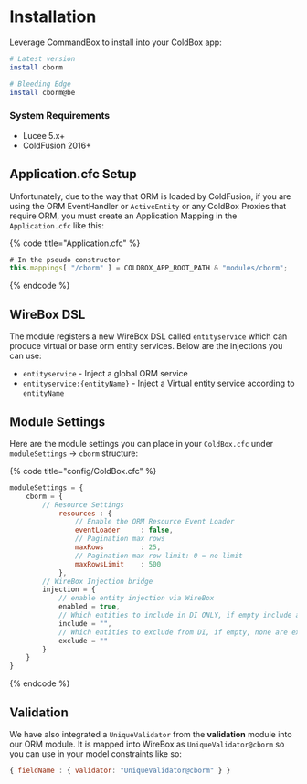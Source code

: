 # Installation

Leverage CommandBox to install into your ColdBox app:

```bash
# Latest version
install cborm

# Bleeding Edge
install cborm@be
```

### System Requirements

* Lucee 5.x+ 
* ColdFusion 2016+

## Application.cfc Setup

Unfortunately, due to the way that ORM is loaded by ColdFusion, if you are using the ORM EventHandler or `ActiveEntity` or any ColdBox Proxies that require ORM, you must create an Application Mapping in the `Application.cfc` like this:

{% code title="Application.cfc" %}
```javascript
# In the pseudo constructor
this.mappings[ "/cborm" ] = COLDBOX_APP_ROOT_PATH & "modules/cborm";
```
{% endcode %}

## WireBox DSL

The module registers a new WireBox DSL called `entityservice` which can produce virtual or base orm entity services. Below are the injections you can use:

* `entityservice` -  Inject a global ORM service
* `entityservice:{entityName}` - Inject a Virtual entity service according to `entityName`

## Module Settings

Here are the module settings you can place in your `ColdBox.cfc` under `moduleSettings` -&gt; `cborm` structure:

{% code title="config/ColdBox.cfc" %}
```javascript
moduleSettings = {
    cborm = {
        // Resource Settings
    		resources : {
    			// Enable the ORM Resource Event Loader
    			eventLoader 	: false,
    			// Pagination max rows
    			maxRows 		: 25,
    			// Pagination max row limit: 0 = no limit
    			maxRowsLimit 	: 500
    		},
        // WireBox Injection bridge
        injection = {
            // enable entity injection via WireBox
            enabled = true, 
            // Which entities to include in DI ONLY, if empty include all entities
            include = "", 
            // Which entities to exclude from DI, if empty, none are excluded
            exclude = ""
        }
    }
}
```
{% endcode %}

## Validation

We have also integrated a `UniqueValidator` from the **validation** module into our ORM module. It is mapped into WireBox as `UniqueValidator@cborm` so you can use in your model constraints like so:

```javascript
{ fieldName : { validator: "UniqueValidator@cborm" } }
```

